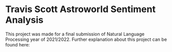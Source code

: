 # Travis Scott Astroworld Sentiment Analysis

This project was made for a final submission of Natural Language Processing year of 2021/2022.
Further explanation about this project can be found here:
